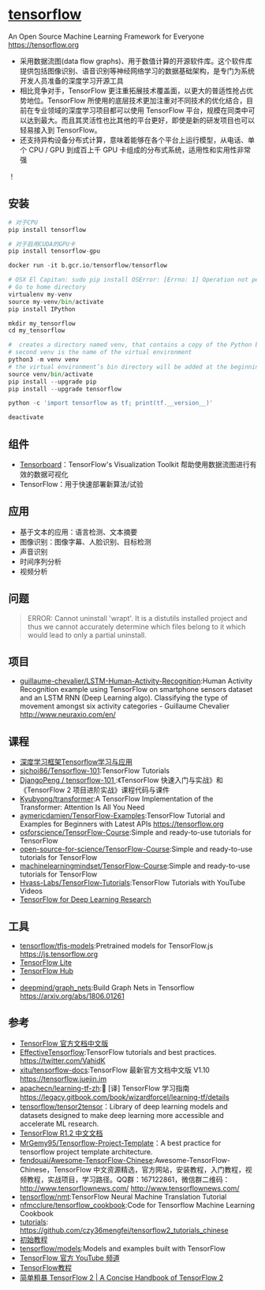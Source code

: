 # [tensorflow](https://github.com/tensorflow/tensorflow)

An Open Source Machine Learning Framework for Everyone https://tensorflow.org

* 采用数据流图(data flow graphs)、用于数值计算的开源软件库。这个软件库提供包括图像识别、语音识别等神经网络学习的数据基础架构，是专门为系统开发人员准备的深度学习开源工具
* 相比竞争对手，TensorFlow 更注重拓展技术覆盖面，以更大的普适性抢占优势地位。TensorFlow 所使用的底层技术更加注重对不同技术的优化结合，目前在专业领域的深度学习项目都可以使用 TensorFlow 平台，规模在同类中可以达到最大。而且其灵活性也比其他的平台更好，即使是新的研发项目也可以轻易接入到 TensorFlow。
* 还支持异构设备分布式计算，意味着能够在各个平台上运行模型，从电话、单个 CPU / GPU 到成百上千 GPU 卡组成的分布式系统，适用性和实用性非常强

！[](../_static/TensorFlow.gif)

## 安装

```python
# 对于CPU
pip install tensorflow

# 对于启用CUDA的GPU卡
pip install tensorflow-gpu

docker run -it b.gcr.io/tensorflow/tensorflow

# OSX El Capitan: sudo pip install OSError: [Errno: 1] Operation not permitted:El Capitan引入了SIP机制(System Integrity Protection)，默认下系统启用SIP系统完整性保护机制，无论是对于硬盘还是运行时的进程限制对系统目录的写操作
# Go to home directory
virtualenv my-venv
source my-venv/bin/activate
pip install IPython

mkdir my_tensorflow
cd my_tensorflow

#  creates a directory named venv, that contains a copy of the Python binary, the Pip package manager, the standard Python library, and other supporting files
# second venv is the name of the virtual environment
python3 -m venv venv
# the virtual environment’s bin directory will be added at the beginning of the system $PATH variable. Also, the shell’s prompt will change, and it will show the name of the virtual environment you’re currently in. In this example, that is (venv)
source venv/bin/activate
pip install --upgrade pip
pip install --upgrade tensorflow

python -c 'import tensorflow as tf; print(tf.__version__)'

deactivate
```

## 组件

* [Tensorboard](https://github.com/tensorflow/tensorboard)：TensorFlow's Visualization Toolkit 帮助使用数据流图进行有效的数据可视化
* TensorFlow：用于快速部署新算法/试验

## 应用

* 基于文本的应用：语言检测、文本摘要
* 图像识别：图像字幕、人脸识别、目标检测
* 声音识别
* 时间序列分析
* 视频分析

## 问题

> ERROR: Cannot uninstall 'wrapt'. It is a distutils installed project and thus we cannot accurately determine which files belong to it which would lead to only a partial uninstall.

## 项目

* [guillaume-chevalier/LSTM-Human-Activity-Recognition](https://github.com/guillaume-chevalier/LSTM-Human-Activity-Recognition):Human Activity Recognition example using TensorFlow on smartphone sensors dataset and an LSTM RNN (Deep Learning algo). Classifying the type of movement amongst six activity categories - Guillaume Chevalier http://www.neuraxio.com/en/

## 课程

* [深度学习框架Tensorflow学习与应用](https://www.bilibili.com/video/av20542427)
* [sjchoi86/Tensorflow-101](https://github.com/sjchoi86/Tensorflow-101):TensorFlow Tutorials
* [ DjangoPeng / tensorflow-101 ](https://github.com/DjangoPeng/tensorflow-101):《TensorFlow 快速入门与实战》和《TensorFlow 2 项目进阶实战》课程代码与课件
* [Kyubyong/transformer](https://github.com/Kyubyong/transformer):A TensorFlow Implementation of the Transformer: Attention Is All You Need
* [aymericdamien/TensorFlow-Examples](https://github.com/aymericdamien/TensorFlow-Examples):TensorFlow Tutorial and Examples for Beginners with Latest APIs https://tensorflow.org
* [osforscience/TensorFlow-Course](https://github.com/osforscience/TensorFlow-Course):Simple and ready-to-use tutorials for TensorFlow
* [open-source-for-science/TensorFlow-Course](https://github.com/open-source-for-science/TensorFlow-Course):Simple and ready-to-use tutorials for TensorFlow
* [machinelearningmindset/TensorFlow-Course](https://github.com/machinelearningmindset/TensorFlow-Course):Simple and ready-to-use tutorials for TensorFlow
* [Hvass-Labs/TensorFlow-Tutorials](https://github.com/Hvass-Labs/TensorFlow-Tutorials):TensorFlow Tutorials with YouTube Videos
* [TensorFlow for Deep Learning Research](http://web.stanford.edu/class/cs20si/)

## 工具

* [tensorflow/tfjs-models](https://github.com/tensorflow/tfjs-models):Pretrained models for TensorFlow.js https://js.tensorflow.org
* [TensorFlow Lite](link)
* [TensorFlow Hub](link)
* [](https://js.tensorflow.org/)
* [deepmind/graph_nets](https://github.com/deepmind/graph_nets):Build Graph Nets in Tensorflow https://arxiv.org/abs/1806.01261

## 参考

* [TensorFlow 官方文档中文版](http://wiki.jikexueyuan.com/project/tensorflow-zh/)
* [EffectiveTensorflow](https://github.com/vahidk/EffectiveTensorflow):TensorFlow tutorials and best practices. https://twitter.com/VahidK
* [xitu/tensorflow-docs](https://github.com/xitu/tensorflow-docs):TensorFlow 最新官方文档中文版 V1.10 https://tensorflow.juejin.im
* [apachecn/learning-tf-zh](https://github.com/apachecn/learning-tf-zh):📖 [译] TensorFlow 学习指南 https://legacy.gitbook.com/book/wizardforcel/learning-tf/details
* [tensorflow/tensor2tensor](https://github.com/tensorflow/tensor2tensor)：Library of deep learning models and datasets designed to make deep learning more accessible and accelerate ML research.
* [TensorFlow R1.2 中文文档](http://cwiki.apachecn.org/pages/viewpage.action?pageId=10030122)
* [MrGemy95/Tensorflow-Project-Template](https://github.com/MrGemy95/Tensorflow-Project-Template)：A best practice for tensorflow project template architecture.
* [fendouai/Awesome-TensorFlow-Chinese](https://github.com/fendouai/Awesome-TensorFlow-Chinese):Awesome-TensorFlow-Chinese，TensorFlow 中文资源精选，官方网站，安装教程，入门教程，视频教程，实战项目，学习路径。QQ群：167122861，微信群二维码：http://www.tensorflownews.com/ http://www.tensorflownews.com/
* [tensorflow/nmt](https://github.com/tensorflow/nmt):TensorFlow Neural Machine Translation Tutorial
* [nfmcclure/tensorflow_cookbook](https://github.com/nfmcclure/tensorflow_cookbook):Code for Tensorflow Machine Learning Cookbook
* [tutorials](https://tensorflow.google.cn/tutorials/): <https://github.com/czy36mengfei/tensorflow2_tutorials_chinese>
* [初始教程](https://www.datacamp.com/community/tutorials/tensorflow-tutorial)
* [tensorflow/models](https://github.com/tensorflow/models):Models and examples built with TensorFlow
* [TensorFlow 官方 YouTube 频道](https://www.youtube.com/channel/UC0rqucBdTuFTjJiefW5t-IQ)
* [TensorFlow教程](https://www.tensorflow.org/tutorials)
* [简单粗暴 TensorFlow 2 | A Concise Handbook of TensorFlow 2](https://tf.wiki/index.html)
